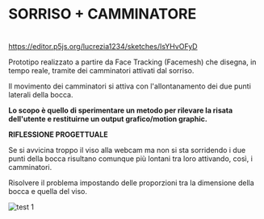 # SORRISO + CAMMINATORE <h1>

https://editor.p5js.org/lucrezia1234/sketches/IsYHvOFyD

Prototipo realizzato a partire da Face Tracking (Facemesh) che disegna, in tempo reale, tramite dei camminatori attivati dal sorriso.

Il movimento dei camminatori si attiva con l'allontanamento dei due punti laterali della bocca.

**Lo scopo è quello di sperimentare un metodo per rilevare la risata dell'utente e restituirne un output grafico/motion graphic.**

**RIFLESSIONE PROGETTUALE**

Se si avvicina troppo il viso alla webcam ma non si sta sorridendo i due punti della bocca risultano comunque più lontani tra loro attivando, così, i camminatori.

Risolvere il problema impostando delle proporzioni tra la dimensione della bocca e quella del viso.

![test 1](https://user-images.githubusercontent.com/79698027/118117318-c6448d80-b3eb-11eb-821a-3754b4aa5e21.JPG)
